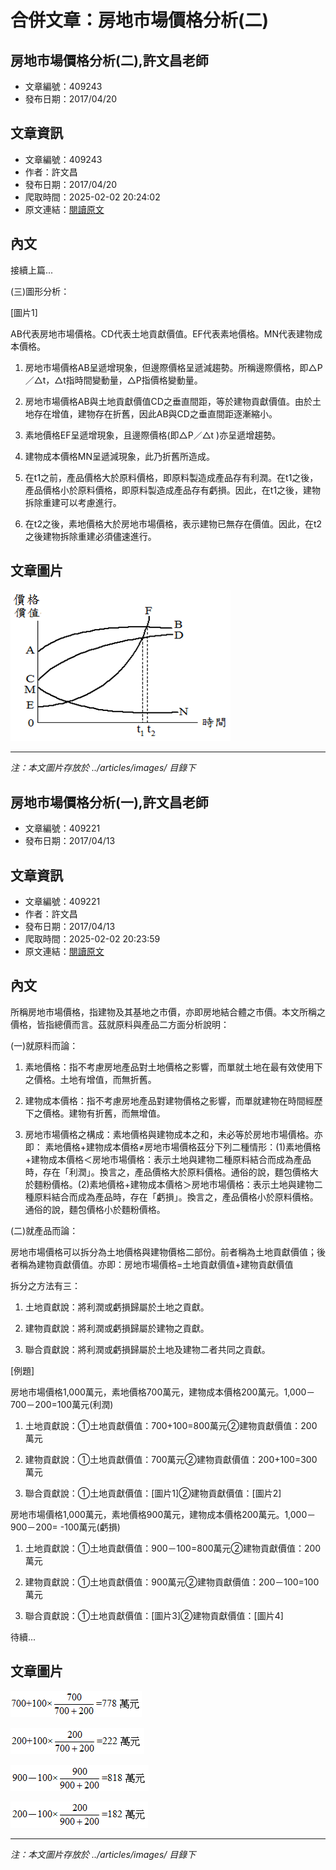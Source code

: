 # 合併文章：房地市場價格分析(二)

## 房地市場價格分析(二),許文昌老師
- 文章編號：409243
- 發布日期：2017/04/20


## 文章資訊
- 文章編號：409243
- 作者：許文昌
- 發布日期：2017/04/20
- 爬取時間：2025-02-02 20:24:02
- 原文連結：[閱讀原文](https://real-estate.get.com.tw/Columns/detail.aspx?no=409243)

## 內文
接續上篇...

(三)圖形分析：

[圖片1]

AB代表房地市場價格。CD代表土地貢獻價值。EF代表素地價格。MN代表建物成本價格。

1. 房地市場價格AB呈遞增現象，但邊際價格呈遞減趨勢。所稱邊際價格，即△P／△t，△t指時間變動量，△P指價格變動量。

2. 房地市場價格AB與土地貢獻價值CD之垂直間距，等於建物貢獻價值。由於土地存在增值，建物存在折舊，因此AB與CD之垂直間距逐漸縮小。

3. 素地價格EF呈遞增現象，且邊際價格(即△P／△t )亦呈遞增趨勢。

4. 建物成本價格MN呈遞減現象，此乃折舊所造成。

5. 在t1之前，產品價格大於原料價格，即原料製造成產品存有利潤。在t1之後，產品價格小於原料價格，即原料製造成產品存有虧損。因此，在t1之後，建物拆除重建可以考慮進行。

6. 在t2之後，素地價格大於房地市場價格，表示建物已無存在價值。因此，在t2之後建物拆除重建必須儘速進行。

## 文章圖片

![圖片1](../articles/images/409243_3493501e.png)


---
*注：本文圖片存放於 ../articles/images/ 目錄下*


## 房地市場價格分析(一),許文昌老師
- 文章編號：409221
- 發布日期：2017/04/13


## 文章資訊
- 文章編號：409221
- 作者：許文昌
- 發布日期：2017/04/13
- 爬取時間：2025-02-02 20:23:59
- 原文連結：[閱讀原文](https://real-estate.get.com.tw/Columns/detail.aspx?no=409221)

## 內文
所稱房地市場價格，指建物及其基地之市價，亦即房地結合體之市價。本文所稱之價格，皆指總價而言。茲就原料與產品二方面分析說明：

(一)就原料而論：

1. 素地價格：指不考慮房地產品對土地價格之影響，而單就土地在最有效使用下之價格。土地有增值，而無折舊。

2. 建物成本價格：指不考慮房地產品對建物價格之影響，而單就建物在時間經歷下之價格。建物有折舊，而無增值。

3. 房地市場價格之構成：素地價格與建物成本之和，未必等於房地市場價格。亦即： 素地價格+建物成本價格≠房地市場價格茲分下列二種情形：(1)素地價格+建物成本價格＜房地市場價格：表示土地與建物二種原料結合而成為產品時，存在「利潤」。換言之，產品價格大於原料價格。通俗的說，麵包價格大於麵粉價格。(2)素地價格+建物成本價格＞房地市場價格：表示土地與建物二種原料結合而成為產品時，存在「虧損」。換言之，產品價格小於原料價格。通俗的說，麵包價格小於麵粉價格。

(二)就產品而論：

房地市場價格可以拆分為土地價格與建物價格二部份。前者稱為土地貢獻價值；後者稱為建物貢獻價值。亦即：房地市場價格=土地貢獻價值+建物貢獻價值

拆分之方法有三：

1. 土地貢獻說：將利潤或虧損歸屬於土地之貢獻。

2. 建物貢獻說：將利潤或虧損歸屬於建物之貢獻。

3. 聯合貢獻說：將利潤或虧損歸屬於土地及建物二者共同之貢獻。

[例題]

房地市場價格1,000萬元，素地價格700萬元，建物成本價格200萬元。1,000－700－200=100萬元(利潤)

1. 土地貢獻說：①土地貢獻價值：700+100=800萬元②建物貢獻價值：200萬元

2. 建物貢獻說：①土地貢獻價值：700萬元②建物貢獻價值：200+100=300萬元

3. 聯合貢獻說：①土地貢獻價值：[圖片1]②建物貢獻價值：[圖片2]

房地市場價格1,000萬元，素地價格900萬元，建物成本價格200萬元。1,000－900－200= -100萬元(虧損)

1. 土地貢獻說：①土地貢獻價值：900－100=800萬元②建物貢獻價值：200萬元

2. 建物貢獻說：①土地貢獻價值：900萬元②建物貢獻價值：200－100=100萬元

3. 聯合貢獻說：①土地貢獻價值：[圖片3]②建物貢獻價值：[圖片4]

待續...

## 文章圖片

![圖片1](../articles/images/409221_f04c0c0d.png)

![圖片2](../articles/images/409221_17e17c16.png)

![圖片3](../articles/images/409221_e95e23ee.png)

![圖片4](../articles/images/409221_5fbb1817.png)


---
*注：本文圖片存放於 ../articles/images/ 目錄下*

